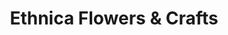 ---
title: "Ethnica Flowers & Crafts"
url: /butuan/ethnica-flowers-und-crafts/
shop: Garten-Center
---